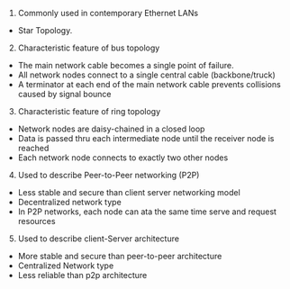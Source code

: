 1. Commonly used in contemporary Ethernet LANs
- Star Topology.

2. Characteristic feature of bus topology
- The main network cable becomes a single point of failure.
- All network nodes connect to a single central cable (backbone/truck)
- A terminator at each end of the main network cable prevents collisions caused by signal bounce

3. Characteristic feature of ring topology
- Network nodes are daisy-chained in a closed loop
- Data is passed thru each intermediate node until the receiver node is reached
- Each network node connects to exactly two other nodes

4. Used to describe Peer-to-Peer networking (P2P)
- Less stable and secure than client server networking model
- Decentralized network type
- In P2P networks, each node can ata the same time serve and request resources

5. Used to describe client-Server architecture
- More stable and secure than peer-to-peer architecture
- Centralized Network type
- Less reliable than p2p architecture



